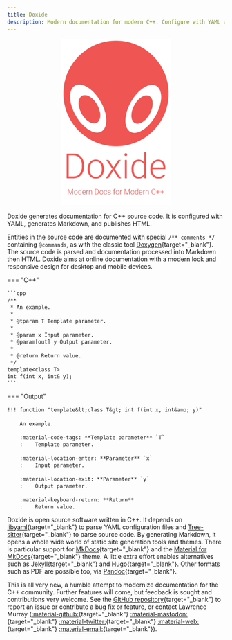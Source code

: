 ```yaml
---
title: Doxide
description: Modern documentation for modern C++. Configure with YAML and output Markdown.
---
```


<style>
  .md-typeset h1,
  .md-content__button {
    display: none;
  }
</style>

<div style="text-align:center;">
<img src="assets/title.svg" width="256" alt="Doxide: Modern documentation for modern C++">
</div>

Doxide generates documentation for C++ source code. It is configured with YAML, generates Markdown, and publishes HTML.

Entities in the source code are documented with special `/** comments */` containing `@commands`, as with the classic tool [Doxygen](https://doxygen.nl/){target="_blank"}. The source code is parsed and documentation processed into Markdown then HTML. Doxide aims at online documentation with a modern look and responsive design for desktop and mobile devices.

=== "C++"

    ```cpp
    /**
     * An example.
     * 
     * @tparam T Template parameter.
     * 
     * @param x Input parameter.
     * @param[out] y Output parameter.
     * 
     * @return Return value.
     */
    template<class T>
    int f(int x, int& y);
    ```

=== "Output"

    !!! function "template&lt;class T&gt; int f(int x, int&amp; y)"
        
        An example.

        :material-code-tags: **Template parameter** `T`
        :    Template parameter.
        
        :material-location-enter: **Parameter** `x`
        :    Input parameter.
        
        :material-location-exit: **Parameter** `y`
        :    Output parameter.
        
        :material-keyboard-return: **Return**
        :    Return value.


Doxide is open source software written in C++. It depends on [libyaml](https://pyyaml.org/wiki/LibYAML){target="_blank"} to parse YAML configuration files and [Tree-sitter](https://tree-sitter.github.io){target="_blank"} to parse source code. By generating Markdown, it opens a whole wide world of static site generation tools and themes. There is particular support for [MkDocs](https://www.mkdocs.org/){target="_blank"} and the [Material for MkDocs](https://squidfunk.github.io/mkdocs-material/){target="_blank"} theme. A little extra effort enables alternatives such as [Jekyll](https://jekyllrb.com/){target="_blank"} and [Hugo](https://gohugo.io/){target="_blank"}. Other formats such as PDF are possible too, via [Pandoc](https://pandoc.org/){target="_blank"}.

This is all very new, a humble attempt to modernize documentation for the C++ community. Further features will come, but feedback is sought and contributions very welcome. See the [GitHub repository](https://github.com/lawmurray/doxide){target="_blank"} to report an issue or contribute a bug fix or feature, or contact Lawrence Murray ([:material-github:](https://github.com/lawmurray){target="_blank"} [:material-mastodon:](https://fosstodon.org/@lawmurray){target="_blank"} [:material-twitter:](https://twitter.com/lawmurray){target="_blank"} [:material-web:](https://indii.org){target="_blank"} [:material-email:](mailto:lawrence@indii.org){target="_blank"}).
